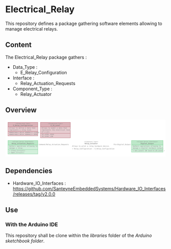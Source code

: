 # Electrical_Relay

This repository defines a package gathering software elements allowing to manage
electrical relays.

## Content

The Electrical_Relay package gathers :
* Data_Type :
  * E_Relay_Configuration
* Interface :
  * Relay_Actuation_Requests
* Component_Type :
  * Relay_Actuator
  
## Overview

![Electrical_Relay overview](doc/Electrical_Relay_Overview.svg)

## Dependencies

* Hardware_IO_Interfaces : https://github.com/SanteyneEmbeddedSystems/Hardware_IO_Interfaces/releases/tag/v2.0.0

## Use

### With the Arduino IDE

This repository shall be clone within the _libraries_ folder of the _Arduino
sketchbook folder_.